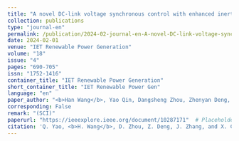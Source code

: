 ```yaml
---
title: "A novel DC‐link voltage synchronous control with enhanced inertial capability for full‐scale power conversion wind turbine generators"
collection: publications
type: "journal-en"
permalink: /publication/2024-02-journal-en-A-novel-DC-link-voltage-synchronous-control-with-enhanced-inertial-capability-for-full-scale-power-conversion-wind-turbine-generators
date: 2024-02-01
venue: "IET Renewable Power Generation"
volume: "18"
issue: "4"
pages: "690-705"
issn: "1752-1416"
container_title: "IET Renewable Power Generation"
short_container_title: "IET Renewable Power Gen"
language: "en"
paper_author: "<b>Han Wang</b>, Yao Qin, Dangsheng Zhou, Zhenyan Deng, Jianwen Zhang, Xu Cai"
corresponding: False
remark: "(SCI)"
paperurl: "https://ieeexplore.ieee.org/document/10287171"  # Placeholder URL (Update with correct one)
citation: 'Q. Yao, <b>H. Wang</b>, D. Zhou, Z. Deng, J. Zhang, and X. Cai, "A novel DC‐link voltage synchronous control with enhanced inertial capability for full‐scale power conversion wind turbine generators," <i>IET Renewable Power Generation</i>, vol. 18, no. 4, pp. 690-705, Feb. 2024.'
---
```

